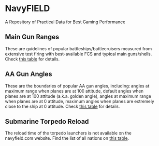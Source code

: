 # NavyFIELD
A Repository of Practical Data for Best Gaming Performance

## Main Gun Ranges
These are guidelines of popular battleships/battlecruisers measured from extensive test firing with best-available FCS and typical main guns/shells. Check [this table](Guildlines.md) for details.

## AA Gun Angles
These are the boundaries of popular AA gun angles, including: angles at maximum range when planes are at 100 attitude, default angles when planes are at 100 attitude (a.k.a. golden angle), angles at maximum range when planes are at 0 attitude, maximum angles when planes are extremely close to the ship at 0 attitude. Check [this table](AA_Angle.md) for details.

## Submarine Torpedo Reload
The reload time of the torpedo launchers is not available on the navyfield.com website. Find the list of all nations on [this table](Submarine.md).
